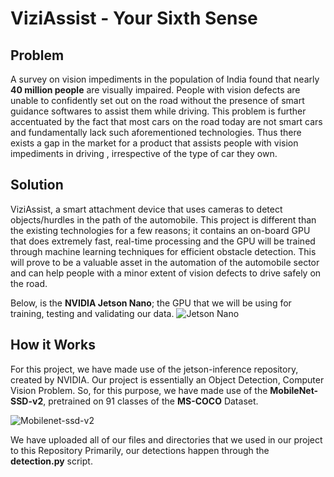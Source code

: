 # ViziAssist - Your Sixth Sense
## Problem 
A survey on vision impediments in the population of India found that nearly **40 million people** are visually impaired. People with vision defects are unable to confidently set out on the road without the presence of smart guidance softwares to assist them while driving. This problem is further accentuated by the fact that most cars on the road today are not smart cars and fundamentally lack such aforementioned technologies. Thus there exists a gap in the market for a product that assists people with vision impediments in driving , irrespective of the type of car they own.
## Solution
ViziAssist, a smart attachment device that uses cameras to detect objects/hurdles in the path of the automobile. This project is different than the existing technologies for a few reasons; it contains an on-board GPU that does extremely fast, real-time processing and the GPU will be trained through machine learning techniques for efficient obstacle detection. This will prove to be a valuable asset in the automation of the automobile sector and can help people with a minor extent of vision defects to drive safely on the road.


Below, is the **NVIDIA Jetson Nano**; the GPU that we will be using for training, testing and validating our data.
![Jetson Nano](https://developer.nvidia.com/sites/default/files/akamai/embedded/images/jetsonNano/JetsonNano-DevKit_Front-Top_Right_trimmed.jpg)
## How it Works
For this project, we have made use of the jetson-inference repository, created by NVIDIA. 
Our project is essentially an Object Detection, Computer Vision Problem. So, for this purpose, we have made use of the **MobileNet-SSD-v2**, pretrained on 91 classes of the **MS-COCO** Dataset.

![Mobilenet-ssd-v2](https://pytorch.org/assets/images/ssd_diagram.png)

We have uploaded all of our files and directories that we used in our project to this Repository
Primarily, our detections happen through the **detection.py** script.

